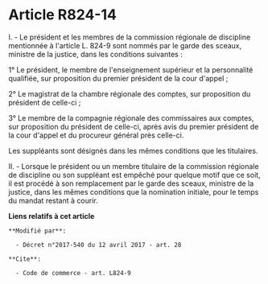 # Article R824-14

I. - Le président et les membres de la commission régionale de discipline mentionnée à l'article L. 824-9 sont nommés par le
garde des sceaux, ministre de la justice, dans les conditions suivantes :

1° Le président, le membre de l'enseignement supérieur et la personnalité qualifiée, sur proposition du premier président de
la cour d'appel ;

2° Le magistrat de la chambre régionale des comptes, sur proposition du président de celle-ci ;

3° Le membre de la compagnie régionale des commissaires aux comptes, sur proposition du président de celle-ci, après avis du
premier président de la cour d'appel et du procureur général près celle-ci.

Les suppléants sont désignés dans les mêmes conditions que les titulaires.

II. - Lorsque le président ou un membre titulaire de la commission régionale de discipline ou son suppléant est empêché pour
quelque motif que ce soit, il est procédé à son remplacement par le garde des sceaux, ministre de la justice, dans les mêmes
conditions que la nomination initiale, pour le temps du mandat restant à courir.

**Liens relatifs à cet article**

	**Modifié par**:

	  - Décret n°2017-540 du 12 avril 2017 - art. 28

	**Cite**:

	  - Code de commerce - art. L824-9
